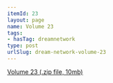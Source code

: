 ```yaml
---
itemId: 23
layout: page
name: Volume 23
tags:
- hasTag: dreamnetwork
type: post
urlSlug: dream-network-volume-23
---
```

<a href="files/Volume_23.zip" download>Volume 23 (.zip file, 10mb)</a>
